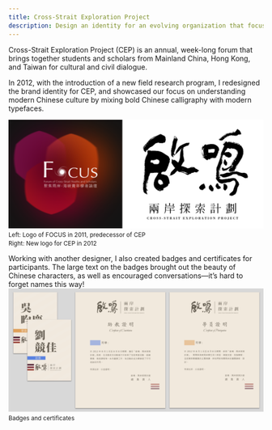 ```yaml
---
title: Cross-Strait Exploration Project
description: Design an identity for an evolving organization that focuses on understanding modern Chinese culture.
---
```


Cross-Strait Exploration Project (CEP) is an annual, week-long forum that brings together students and scholars from Mainland China, Hong Kong, and Taiwan for cultural and civil dialogue.

In 2012, with the introduction of a new field research program, I redesigned the brand identity for CEP, and showcased our focus on understanding modern Chinese culture by mixing bold Chinese calligraphy with modern typefaces.

![](/images/portfolio-assets/cep-logo.png)
<small class="img-caption">Left: Logo of FOCUS in 2011, predecessor of CEP<br />Right: New logo for CEP in 2012</small>

Working with another designer, I also created badges and certificates for participants. The large text on the badges brought out the beauty of Chinese characters, as well as encouraged conversations—it’s hard to forget names this way!
![](/images/portfolio-assets/cep-stationery.png)
<small class="img-caption">Badges and certificates</small>
